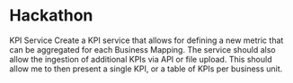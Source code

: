 # Hackathon
KPI  Service
Create a KPI service that allows for defining a new metric that can be aggregated for each Business Mapping. The service should also allow the ingestion of additional KPIs via API or file upload. This should allow me to then present a single KPI, or a table of KPIs per business unit.
